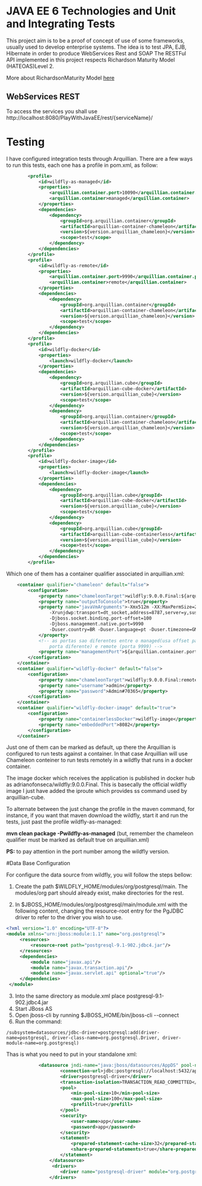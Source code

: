 # JAVA EE 6 Technologies and Unit and Integrating Tests

This project aim is to be a proof of concept of use of some frameworks, usually used to develop enterprise systems.
The idea is to test JPA, EJB, Hibernate in order to produce WebServices Rest and SOAP
The RESTFul API implemented in this project respects Richardson Maturity Model (HATEOAS)Level 2.

More about RichardsonMaturity Model [here](https://martinfowler.com/articles/richardsonMaturityModel.html) 

## WebServices REST

To access the services you shall use http://localhost:8080/PlayWithJavaEE/rest/{serviceName}/  

# Testing

I have configured integration tests through Arquillian. There are a few ways to run this tests, each one has a profile in pom.xml, as follow:

```xml
		<profile>
			<id>wildfly-as-managed</id>
			<properties>
				<arquillian.container.port>10090</arquillian.container.port>
				<arquillian.container>managed</arquillian.container>
			</properties>
			<dependencies>
				<dependency>
					<groupId>org.arquillian.container</groupId>
					<artifactId>arquillian-container-chameleon</artifactId>
					<version>${version.arquillian_chameleon}</version>
					<scope>test</scope>
				</dependency>
			</dependencies>
		</profile>
		<profile>
			<id>wildfly-as-remote</id>
			<properties>
				<arquillian.container.port>9990</arquillian.container.port>
				<arquillian.container>remote</arquillian.container>
			</properties>
			<dependencies>
				<dependency>
					<groupId>org.arquillian.container</groupId>
					<artifactId>arquillian-container-chameleon</artifactId>
					<version>${version.arquillian_chameleon}</version>
					<scope>test</scope>
				</dependency>
			</dependencies>
		</profile>
		<profile>
			<id>wildfly-docker</id>
			<properties>
				<launch>wildfly-docker</launch>
			</properties>
			<dependencies>
				<dependency>
					<groupId>org.arquillian.cube</groupId>
					<artifactId>arquillian-cube-docker</artifactId>
					<version>${version.arquillian_cube}</version>
					<scope>test</scope>
				</dependency>
				<dependency>
					<groupId>org.arquillian.container</groupId>
					<artifactId>arquillian-container-chameleon</artifactId>
					<version>${version.arquillian_chameleon}</version>
					<scope>test</scope>
				</dependency>
			</dependencies>
		</profile>
		<profile>
			<id>wildfly-docker-image</id>
			<properties>
				<launch>wildfly-docker-image</launch>
			</properties>
			<dependencies>
				<dependency>
					<groupId>org.arquillian.cube</groupId>
					<artifactId>arquillian-cube-docker</artifactId>
					<version>${version.arquillian_cube}</version>
					<scope>test</scope>
				</dependency>
				<dependency>
					<groupId>org.arquillian.cube</groupId>
					<artifactId>arquillian-cube-containerless</artifactId>
					<version>${version.arquillian_cube}</version>
					<scope>test</scope>
				</dependency>
			</dependencies>
		</profile>
```
Which one of them has a container qualifier associated in arquillian.xml:

```xml
    <container qualifier="chameleon" default="false">
		<configuration>
			<property name="chameleonTarget">wildfly:9.0.0.Final:${arquillian.container}</property>
			<property name="outputToConsole">true</property>
			<property name="javaVmArguments">-Xmx512m -XX:MaxPermSize=256m -Djboss.bind.address=localhost
                -Xrunjdwp:transport=dt_socket,address=8787,server=y,suspend=n
                -Djboss.socket.binding.port-offset=100
                -Djboss.management.native.port=9990
                -Duser.country=BR -Duser.language=pt -Duser.timezone=GMT-03:00
            </property>
			<!-- as portas sao diferentes entre o managed(usa offset para subir em 
				porta diferente) e remote (porta 9999) -->
			<property name="managementPort">${arquillian.container.port}</property>
		</configuration>
	</container>
	<container qualifier="wildfly-docker" default="false">
		<configuration>
			<property name="chameleonTarget">wildfly:9.0.0.Final:remote</property>
			<property name="username">admin</property>
			<property name="password">Admin#70365</property>
		</configuration>
	</container>
	<container qualifier="wildfly-docker-image" default="true">
		<configuration>
			<property name="containerlessDocker">wildfly-image</property>
			<property name="embeddedPort">8082</property>
		</configuration>
	</container>
```

Just one of them can be marked as default, up there the Arquillian is configured to run tests against a container. In that case Arquillian will use Chameleon conteiner to run tests remotely in a wildfly that runs in a docker container. 

The image docker which receives the application is published in docker hub as adrianofonseca/wildfly:9.0.0.Final. This is basecally the official wildfly image I just have added the iproute which provides ss command used by arquillian-cube.

To alternate between the just change the profile in the maven command, for instance, if you want that maven download the wildfly, start it and run the tests, just past the profile wildfly-as-managed:

**mvn clean package -Pwildfly-as-managed** (but, remember the chameleon qualifier must be marked as default true on arquillian.xml)

**PS:** to pay attention in the port number among the wildfly version.


#Data Base Configuration


For configure the data source from wildfly, you will follow the steps bellow:

1. Create the path $WILDFLY_HOME/modules/org/postgresql/main. The modules/org part should already exist, make directories for the rest.

2. In $JBOSS_HOME/modules/org/postgresql/main/module.xml with the following content, changing the resource-root entry for the PgJDBC driver to refer to the driver you wish to use.

```xml
<?xml version="1.0" encoding="UTF-8"?>
<module xmlns="urn:jboss:module:1.1" name="org.postgresql">
     <resources>
         <resource-root path="postgresql-9.1-902.jdbc4.jar"/>
     </resources>
     <dependencies>
         <module name="javax.api"/>
         <module name="javax.transaction.api"/>
         <module name="javax.servlet.api" optional="true"/>
     </dependencies>
 </module>
 ```

3. Into the same directory as module.xml place postgresql-9.1-902.jdbc4.jar
4. Start JBoss AS
5. Open jboss-cli by running $JBOSS_HOME/bin/jboss-cli --connect
6. Run the command:

```
/subsystem=datasources/jdbc-driver=postgresql:add(driver-name=postgresql, driver-class-name=org.postgresql.Driver, driver-module-name=org.postgresql)
```

Thas is what you need to put in your standalone xml:

```xml	
			<datasource jndi-name="java:jboss/datasources/AppDS" pool-name="AppDS" enabled="true" use-java-context="true">
                    <connection-url>jdbc:postgresql://localhost:5432/app</connection-url>
                    <driver>postgresql-driver</driver>
                    <transaction-isolation>TRANSACTION_READ_COMMITTED</transaction-isolation>
                    <pool>
                        <min-pool-size>10</min-pool-size>
                        <max-pool-size>100</max-pool-size>
                        <prefill>true</prefill>
                    </pool>
                    <security>
                        <user-name>app</user-name>
                        <password>app</password>
                    </security>
                    <statement>
                        <prepared-statement-cache-size>32</prepared-statement-cache-size>
                        <share-prepared-statements>true</share-prepared-statements>
                    </statement>
                </datasource>
                 <drivers>
                    <driver name="postgresql-driver" module="org.postgresql"/>
                </drivers>
 ```